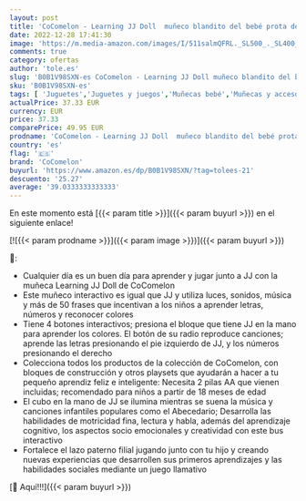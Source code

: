 ```yaml
---
layout: post
title: 'CoComelon - Learning JJ Doll  muñeco blandito del bebé prota de la serie  con luces  sonidos y música para aprender letras  colores y números  para niños pequeños en edad preescolar  Famosa  CCM11102 '
date: 2022-12-28 17:41:30
image: 'https://m.media-amazon.com/images/I/511salmQFRL._SL500_._SL400_.jpg'
comments: true
category: ofertas
author: 'tole.es'
slug: 'B0B1V98SXN-es CoComelon - Learning JJ Doll muñeco blandito del bebé...'
sku: 'B0B1V98SXN-es'
tags: [ 'Juguetes','Juguetes y juegos','Muñecas bebé','Muñecas y accesorios','bebé','cocomelon','🇪🇸', ]
actualPrice: 37.33 EUR
currency: EUR
price: 37.33
comparePrice: 49.95 EUR
prodname: 'CoComelon - Learning JJ Doll  muñeco blandito del bebé prota de la serie  con luces  sonidos y música para aprender letras  colores y números  para niños pequeños en edad preescolar  Famosa  CCM11102 '
country: 'es'
flag: '🇪🇸'
brand: 'CoComelon'
buyurl: 'https://www.amazon.es/dp/B0B1V98SXN/?tag=tolees-21'
descuento: '25.27'
average: '39.0333333333333'
---
```


En este momento está [{{< param title >}}]({{< param buyurl >}}) en el siguiente enlace!

[![{{< param prodname >}}]({{< param image >}})]({{< param buyurl >}})

🔎:

- Cualquier día es un buen día para aprender y jugar junto a JJ con la muñeca Learning JJ Doll de CoComelon
- Este muñeco interactivo es igual que JJ y utiliza luces, sonidos, música y más de 50 frases que incentivan a los niños a aprender letras, números y reconocer colores
- Tiene 4 botones interactivos; presiona el bloque que tiene JJ en la mano para aprender los colores. El botón de su radio reproduce canciones; aprende las letras presionando el pie izquierdo de JJ, y los números presionando el derecho
- Colecciona todos los productos de la colección de CoComelon, con bloques de construcción y otros playsets que ayudarán a hacer a tu pequeño aprendiz feliz e inteligente: Necesita 2 pilas AA que vienen incluidas; recomendado para niños a partir de 18 meses de edad
- El cubo en la mano de JJ se ilumina mientras se suena la música y canciones infantiles populares como el Abecedario; Desarrolla las habilidades de motricidad fina, lectura y habla, además del aprendizaje cognitivo, los aspectos socio emocionales y creatividad con este bus interactivo
- Fortalece el lazo paterno filial jugando junto con tu hijo y creando nuevas experiencias que desarrollen sus primeros aprendizajes y las habilidades sociales mediante un juego llamativo

[🛒 Aquí!!!]({{< param buyurl >}})
